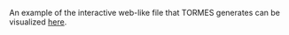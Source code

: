 
An example of the interactive web-like file that TORMES generates can be visualized [here](https://nmquijada.github.io/tormes/files/).
